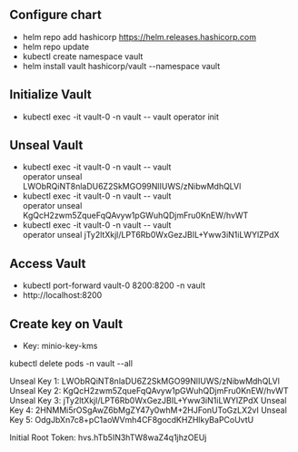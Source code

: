 ## Configure chart ##
- helm repo add hashicorp https://helm.releases.hashicorp.com
- helm repo update
- kubectl create namespace vault
- helm install vault hashicorp/vault --namespace vault

## Initialize Vault ##
- kubectl exec -it vault-0 -n vault -- vault operator init

## Unseal Vault ##
- kubectl exec -it vault-0 -n vault -- vault \
  operator unseal LWObRQiNT8nlaDU6Z2SkMGO99NlIUWS/zNibwMdhQLVl
- kubectl exec -it vault-0 -n vault -- vault \
  operator unseal KgQcH2zwm5ZqueFqQAvyw1pGWuhQDjmFru0KnEW/hvWT
- kubectl exec -it vault-0 -n vault -- vault \
  operator unseal jTy2ltXkjl/LPT6Rb0WxGezJBIL+Yww3iN1iLWYlZPdX

## Access Vault ##
- kubectl port-forward vault-0 8200:8200 -n vault
- http://localhost:8200

## Create key on Vault ##
- Key: minio-key-kms

kubectl delete pods -n vault --all


Unseal Key 1: LWObRQiNT8nlaDU6Z2SkMGO99NlIUWS/zNibwMdhQLVl
Unseal Key 2: KgQcH2zwm5ZqueFqQAvyw1pGWuhQDjmFru0KnEW/hvWT
Unseal Key 3: jTy2ltXkjl/LPT6Rb0WxGezJBIL+Yww3iN1iLWYlZPdX
Unseal Key 4: 2HNMMi5rOSgAwZ6bMgZY47y0whM+2HJFonUToGzLX2vI
Unseal Key 5: OdgJbXn7c8+pC1aoWVmh4CF8gocdKHZHlkyBaPCoUvtU

Initial Root Token: hvs.hTb5IN3hTW8waZ4q1jhzOEUj